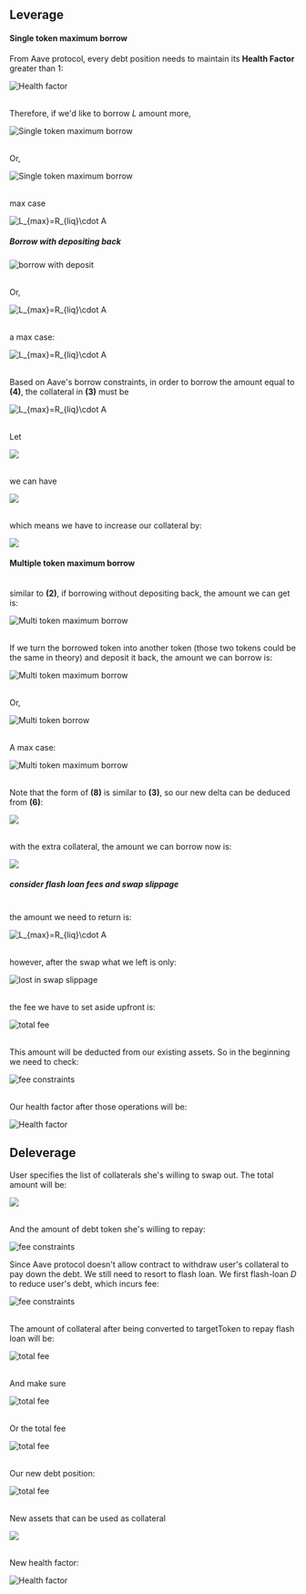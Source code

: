## Leverage

#### Single token maximum borrow

From Aave protocol, every debt position needs to maintain its **Health Factor** greater than 1:

<img src="https://latex.codecogs.com/svg.latex?HF=\frac{Asset_{collat}}{Debt}=\frac{R_{liq}^{A}\cdot&space;A}{D_{exist}}\geq 1\textbf{ (1)}" title="Health factor" />

<br> Therefore, if we'd like to borrow _L_ amount more,

<img src="https://latex.codecogs.com/svg.latex?\ R_{collat}^{A}\cdot&space;A-L-D_{exist}\geq 0,\left\{0\leq&space;R_{collat}^{A}\leq&space;R_{liq}^{A}\right\}" title="Single token maximum borrow" />

<br>Or,

<img src="https://latex.codecogs.com/svg.latex?L\leq R_{collat}^{A}\cdot&space;A-D_{exist},\left\{0\leq&space;R_{collat}^{A}\leq&space;R_{liq}^{A}\right\}\textbf{ (2)}" title="Single token maximum borrow" />

<br> max case

<img src="https://latex.codecogs.com/svg.latex?L_{max}=R_{liq}^{A}\cdot A-D_{exist}\textbf{ (3)}" title="L_{max}=R_{liq}\cdot A" />

##### Borrow with depositing back

<img src="https://latex.codecogs.com/svg.latex?R_{collat}^{A}\cdot A+R_{collat}^{L}\cdot L-L-D_{exist}\geq&space;0,\left\{0\leq&space;R_{collat}^{A,L}\leq&space;R_{liq}^{A,L}\right\}" title="borrow with deposit" />

<br>Or,

<img src="https://latex.codecogs.com/svg.latex?L\leq\frac{R_{collat}^{A}\cdot A-D_{exist}}{1-R_{collat}^{L}}, \left\{0\leq&space;R_{collat}^{A,L}\leq&space;R_{liq}^{A,L}\right\}" title="L_{max}=R_{liq}\cdot A" />

<br> a max case:

<img src="https://latex.codecogs.com/svg.latex?L_{max}=\frac{R_{liq}^{A}\cdot A-D_{exist}}{1-R_{liq}^{L}}\textbf{ (4)}" title="L_{max}=R_{liq}\cdot A" />

<br>Based on Aave's borrow constraints, in order to borrow the amount equal to **(4)**, the collateral in **(3)** must be

<img src="https://latex.codecogs.com/svg.latex?R_{liq}^{A}\cdot A'-D_{exist}=\frac{R_{liq}^{A}\cdot A-D_{exist}}{1-R_{liq}^{L}}" title="L_{max}=R_{liq}\cdot A" />

<br>Let

<img src="https://latex.codecogs.com/svg.latex?S'=R_{liq}^{A}\cdot A' , S=R_{liq}^{A}\cdot A" />

<br> we can have

<img src="https://latex.codecogs.com/svg.latex?S'=\frac{S-R_{liq}^{L}\cdot D_{exist}}{1-R_{liq}^{L}}\textbf{ (5)}" />

<br>which means we have to increase our collateral by:

<img src="https://latex.codecogs.com/svg.latex?\Delta=S'-S=(R_{liq}^{A}\cdot A-D_{exist})\cdot \frac{R_{liq}^{L}}{1-R_{liq}^{L}}\textbf{ (6)}" />

#### Multiple token maximum borrow

<br> similar to **(2)**, if borrowing without depositing back, the amount we can get is:

<img src="https://latex.codecogs.com/svg.latex?L\leq \sum_{i=1}^{k}(R_{collat}^{i}\cdot&space;A_{i})-D_{exist},\left\{0\leq&space;R_{collat}^{i}\leq&space;R_{liq}^{i}\right\}\textbf{ (7)}" title="Multi token maximum borrow" />

<br> If we turn the borrowed token into another token (those two tokens could be the same in theory) and deposit it back, the amount we can borrow is:

<img src="https://latex.codecogs.com/svg.latex? \sum_{i=1}^{k}R_{collat}^{i}\cdot&space;A_{i} + R_{collat}^{L}\cdot L \geq L+D_{exist},\left\{0\leq&space;R_{collat}^{i,L}\leq&space;R_{liq}^{i,L}\right\}" title="Multi token maximum borrow" />

<br>Or,

<img src="https://latex.codecogs.com/svg.latex?L\leq \frac{\sum_{i=1}^{k}(R_{collat}^{i}\cdot&space;A_{i})-D_{exist}}{1-R_{collat}^{L}} ,\left\{0\leq&space;R_{collat}^{i,L}\leq&space;R_{liq}^{i,L}\right\}" title="Multi token borrow" />

<br>A max case:

<img src="https://latex.codecogs.com/svg.latex?L_{max}= \frac{\sum_{i=1}^{k}(R_{liq}^{i}\cdot&space;A_{i})-D_{exist}}{1-R_{liq}^{L}}\textbf{ (8)}" title="Multi token maximum borrow" />

<br> Note that the form of **(8)** is similar to **(3)**, so our new delta can be deduced from **(6)**:

<img src="https://latex.codecogs.com/svg.latex?\Delta=(\sum_{i=1}^{k} (R_{liq}^{i}\cdot A_{i})-D_{exist}) \cdot \frac{R_{liq}^{L}}{1-R_{liq}^{L}} \textbf{ (9)}" />

<br> with the extra collateral, the amount we can borrow now is:

<img src="https://latex.codecogs.com/svg.latex?Loan\leq L_{max}\textbf{ (10)}" />

##### consider flash loan fees and swap slippage

<br> the amount we need to return is:

<img src="https://latex.codecogs.com/svg.latex?Return=(1+L_{flash})\cdot&space;\Delta" title="L_{max}=R_{liq}\cdot A" />

<br> however, after the swap what we left is only:

<img src="https://latex.codecogs.com/svg.latex?Return'=(1-L_{slip})\cdot&space;\Delta" title="lost in swap slippage" />

<br> the fee we have to set aside upfront is:

<img src="https://latex.codecogs.com/svg.latex?fee = Return - Return'=(L_{flash}+L_{slip})\cdot&space;\Delta" title="total fee" />

<br>This amount will be deducted from our existing assets. So in the beginning we need to check:

<img src="https://latex.codecogs.com/svg.latex?Loan + fee \leq L_{max}\textbf{ (11)}" title="fee constraints" />

<br> Our health factor after those operations will be:

<img src="https://latex.codecogs.com/svg.latex?HF=\frac{Asset_{collat}}{Debt}=\frac{Asset_{exist}+Asset_{\Delta}-fee' }{Loan+ D_{exist}}=\frac{\sum_{i=1}^{k} (R_{liq}^{i}\cdot A_{i})+R_{liq}^{L}\cdot \Delta-(L_{flash}+L_{slip})\cdot&space;\Delta}{Loan+D_{exist}}\textbf{ (12)}" title="Health factor" />

## Deleverage

User specifies the list of collaterals she's willing to swap out. The total amount will be:

<img src="https://latex.codecogs.com/svg.latex?A'=\sum_{i=1}^{k}A'_{i}\textbf{ (13)}" />

<br> And the amount of debt token she's willing to repay:

<img src="https://latex.codecogs.com/svg.latex?D_{repay}" title="fee constraints" />

Since Aave protocol doesn't allow contract to withdraw user's collateral to pay down the debt. We still need to resort to flash loan. We first flash-loan _D_ to reduce user's debt, which incurs fee:

<img src="https://latex.codecogs.com/svg.latex?fee=L_{flash}\cdot D_{repay}" title="fee constraints" />

<br> The amount of collateral after being converted to targetToken to repay flash loan will be:

<img src="https://latex.codecogs.com/svg.latex?\Delta=(1-L_{slip})\cdot&space;A'\textbf{ (14)}" title="total fee" />

<br> And make sure

<img src="https://latex.codecogs.com/svg.latex?\Delta\geq D_{repay} + fee " title="total fee" />

<br> Or the total fee

<img src="https://latex.codecogs.com/svg.latex?fee' = A' \cdot L_{slip} + D_{repay}\cdot L_{flash}\leq A' - D_{repay} " title="total fee" />

<br> Our new debt position:

<img src="https://latex.codecogs.com/svg.latex?Debt=D_{exist}-D_{repay}\textbf{ (15)}" title="total fee" />

<br> New assets that can be used as collateral

<img src="https://latex.codecogs.com/svg.latex?Asset_{collat}=\sum_{i=1}^{k}R_{liq}^{i}\cdot(A_{i} -A'_{i})\textbf{ (16)}" />

<br>New health factor:

<img src="https://latex.codecogs.com/svg.latex?HF=\frac{Asset_{total}}{Debt}=\frac{\sum_{i=1}^{k}R_{liq}^{i}\cdot(A_{i} -A'_{i})}{D_{exist}-D_{repay}}\textbf{ (17)}" title="Health factor" />
